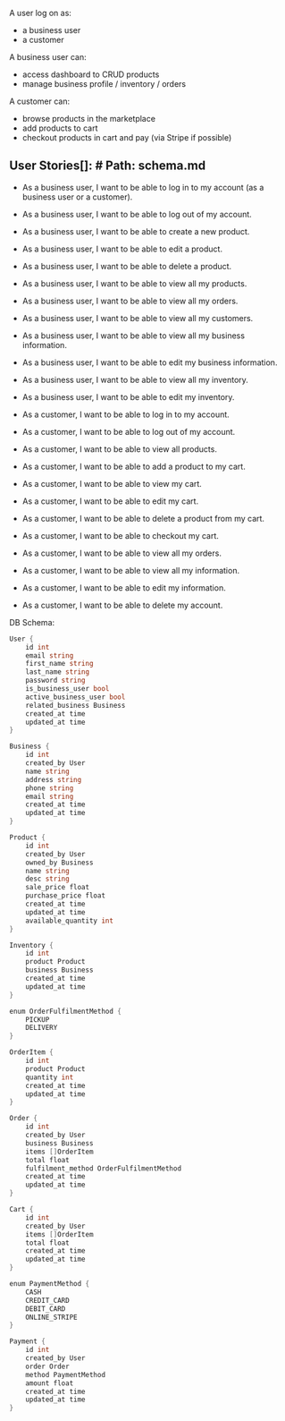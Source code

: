 A user log on as:

- a business user
- a customer

A business user can:

- access dashboard to CRUD products
- manage business profile / inventory / orders

A customer can:

- browse products in the marketplace
- add products to cart
- checkout products in cart and pay (via Stripe if possible)

## User Stories[]: # Path: schema.md

- As a business user, I want to be able to log in to my account (as a business user or a customer).
- As a business user, I want to be able to log out of my account.
- As a business user, I want to be able to create a new product.
- As a business user, I want to be able to edit a product.
- As a business user, I want to be able to delete a product.
- As a business user, I want to be able to view all my products.
- As a business user, I want to be able to view all my orders.
- As a business user, I want to be able to view all my customers.
- As a business user, I want to be able to view all my business information.
- As a business user, I want to be able to edit my business information.
- As a business user, I want to be able to view all my inventory.
- As a business user, I want to be able to edit my inventory.

- As a customer, I want to be able to log in to my account.
- As a customer, I want to be able to log out of my account.
- As a customer, I want to be able to view all products.
- As a customer, I want to be able to add a product to my cart.
- As a customer, I want to be able to view my cart.
- As a customer, I want to be able to edit my cart.
- As a customer, I want to be able to delete a product from my cart.
- As a customer, I want to be able to checkout my cart.
- As a customer, I want to be able to view all my orders.
- As a customer, I want to be able to view all my information.
- As a customer, I want to be able to edit my information.
- As a customer, I want to be able to delete my account.

DB Schema:

```go
User {
    id int
    email string
    first_name string
    last_name string
    password string
    is_business_user bool
    active_business_user bool
    related_business Business
    created_at time
    updated_at time
}

Business {
    id int
    created_by User
    name string
    address string
    phone string
    email string
    created_at time
    updated_at time
}

Product {
    id int
    created_by User
    owned_by Business
    name string
    desc string
    sale_price float
    purchase_price float
    created_at time
    updated_at time
    available_quantity int
}

Inventory {
    id int
    product Product
    business Business
    created_at time
    updated_at time
}

enum OrderFulfilmentMethod {
    PICKUP
    DELIVERY
}

OrderItem {
    id int
    product Product
    quantity int
    created_at time
    updated_at time
}

Order {
    id int
    created_by User
    business Business
    items []OrderItem
    total float
    fulfilment_method OrderFulfilmentMethod
    created_at time
    updated_at time
}

Cart {
    id int
    created_by User
    items []OrderItem
    total float
    created_at time
    updated_at time
}

enum PaymentMethod {
    CASH
    CREDIT_CARD
    DEBIT_CARD
    ONLINE_STRIPE
}

Payment {
    id int
    created_by User
    order Order
    method PaymentMethod
    amount float
    created_at time
    updated_at time
}
```
